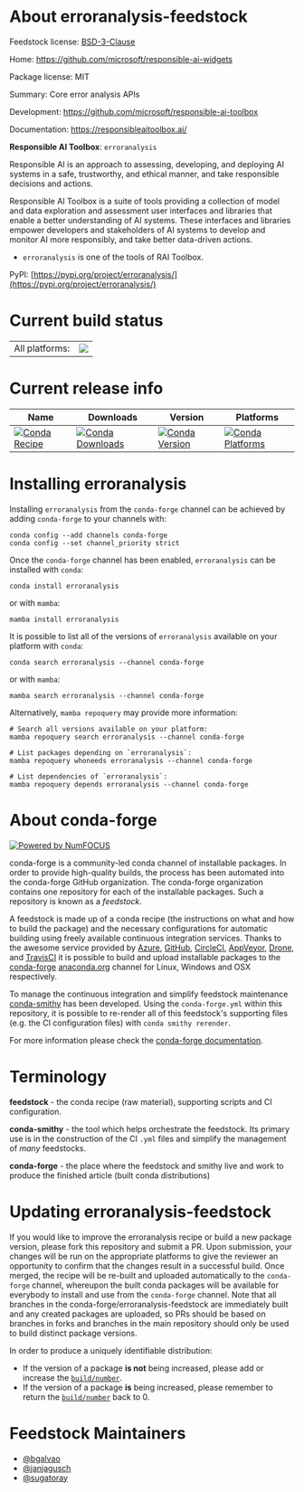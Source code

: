 About erroranalysis-feedstock
=============================

Feedstock license: [BSD-3-Clause](https://github.com/conda-forge/erroranalysis-feedstock/blob/main/LICENSE.txt)

Home: https://github.com/microsoft/responsible-ai-widgets

Package license: MIT

Summary: Core error analysis APIs

Development: https://github.com/microsoft/responsible-ai-toolbox

Documentation: https://responsibleaitoolbox.ai/

**Responsible AI Toolbox**: `erroranalysis`

Responsible AI is an approach to assessing, developing, and deploying AI systems in a safe,
trustworthy, and ethical manner, and take responsible decisions and actions.

Responsible AI Toolbox is a suite of tools providing a collection of model and data exploration
and assessment user interfaces and libraries that enable a better understanding of AI systems.
These interfaces and libraries empower developers and stakeholders of AI systems to develop and
monitor AI more responsibly, and take better data-driven actions.

- `erroranalysis` is one of the tools of RAI Toolbox.

PyPI: [https://pypi.org/project/erroranalysis/](https://pypi.org/project/erroranalysis/)

Current build status
====================


<table><tr><td>All platforms:</td>
    <td>
      <a href="https://dev.azure.com/conda-forge/feedstock-builds/_build/latest?definitionId=16791&branchName=main">
        <img src="https://dev.azure.com/conda-forge/feedstock-builds/_apis/build/status/erroranalysis-feedstock?branchName=main">
      </a>
    </td>
  </tr>
</table>

Current release info
====================

| Name | Downloads | Version | Platforms |
| --- | --- | --- | --- |
| [![Conda Recipe](https://img.shields.io/badge/recipe-erroranalysis-green.svg)](https://anaconda.org/conda-forge/erroranalysis) | [![Conda Downloads](https://img.shields.io/conda/dn/conda-forge/erroranalysis.svg)](https://anaconda.org/conda-forge/erroranalysis) | [![Conda Version](https://img.shields.io/conda/vn/conda-forge/erroranalysis.svg)](https://anaconda.org/conda-forge/erroranalysis) | [![Conda Platforms](https://img.shields.io/conda/pn/conda-forge/erroranalysis.svg)](https://anaconda.org/conda-forge/erroranalysis) |

Installing erroranalysis
========================

Installing `erroranalysis` from the `conda-forge` channel can be achieved by adding `conda-forge` to your channels with:

```
conda config --add channels conda-forge
conda config --set channel_priority strict
```

Once the `conda-forge` channel has been enabled, `erroranalysis` can be installed with `conda`:

```
conda install erroranalysis
```

or with `mamba`:

```
mamba install erroranalysis
```

It is possible to list all of the versions of `erroranalysis` available on your platform with `conda`:

```
conda search erroranalysis --channel conda-forge
```

or with `mamba`:

```
mamba search erroranalysis --channel conda-forge
```

Alternatively, `mamba repoquery` may provide more information:

```
# Search all versions available on your platform:
mamba repoquery search erroranalysis --channel conda-forge

# List packages depending on `erroranalysis`:
mamba repoquery whoneeds erroranalysis --channel conda-forge

# List dependencies of `erroranalysis`:
mamba repoquery depends erroranalysis --channel conda-forge
```


About conda-forge
=================

[![Powered by
NumFOCUS](https://img.shields.io/badge/powered%20by-NumFOCUS-orange.svg?style=flat&colorA=E1523D&colorB=007D8A)](https://numfocus.org)

conda-forge is a community-led conda channel of installable packages.
In order to provide high-quality builds, the process has been automated into the
conda-forge GitHub organization. The conda-forge organization contains one repository
for each of the installable packages. Such a repository is known as a *feedstock*.

A feedstock is made up of a conda recipe (the instructions on what and how to build
the package) and the necessary configurations for automatic building using freely
available continuous integration services. Thanks to the awesome service provided by
[Azure](https://azure.microsoft.com/en-us/services/devops/), [GitHub](https://github.com/),
[CircleCI](https://circleci.com/), [AppVeyor](https://www.appveyor.com/),
[Drone](https://cloud.drone.io/welcome), and [TravisCI](https://travis-ci.com/)
it is possible to build and upload installable packages to the
[conda-forge](https://anaconda.org/conda-forge) [anaconda.org](https://anaconda.org/)
channel for Linux, Windows and OSX respectively.

To manage the continuous integration and simplify feedstock maintenance
[conda-smithy](https://github.com/conda-forge/conda-smithy) has been developed.
Using the ``conda-forge.yml`` within this repository, it is possible to re-render all of
this feedstock's supporting files (e.g. the CI configuration files) with ``conda smithy rerender``.

For more information please check the [conda-forge documentation](https://conda-forge.org/docs/).

Terminology
===========

**feedstock** - the conda recipe (raw material), supporting scripts and CI configuration.

**conda-smithy** - the tool which helps orchestrate the feedstock.
                   Its primary use is in the construction of the CI ``.yml`` files
                   and simplify the management of *many* feedstocks.

**conda-forge** - the place where the feedstock and smithy live and work to
                  produce the finished article (built conda distributions)


Updating erroranalysis-feedstock
================================

If you would like to improve the erroranalysis recipe or build a new
package version, please fork this repository and submit a PR. Upon submission,
your changes will be run on the appropriate platforms to give the reviewer an
opportunity to confirm that the changes result in a successful build. Once
merged, the recipe will be re-built and uploaded automatically to the
`conda-forge` channel, whereupon the built conda packages will be available for
everybody to install and use from the `conda-forge` channel.
Note that all branches in the conda-forge/erroranalysis-feedstock are
immediately built and any created packages are uploaded, so PRs should be based
on branches in forks and branches in the main repository should only be used to
build distinct package versions.

In order to produce a uniquely identifiable distribution:
 * If the version of a package **is not** being increased, please add or increase
   the [``build/number``](https://docs.conda.io/projects/conda-build/en/latest/resources/define-metadata.html#build-number-and-string).
 * If the version of a package **is** being increased, please remember to return
   the [``build/number``](https://docs.conda.io/projects/conda-build/en/latest/resources/define-metadata.html#build-number-and-string)
   back to 0.

Feedstock Maintainers
=====================

* [@bgalvao](https://github.com/bgalvao/)
* [@janjagusch](https://github.com/janjagusch/)
* [@sugatoray](https://github.com/sugatoray/)

